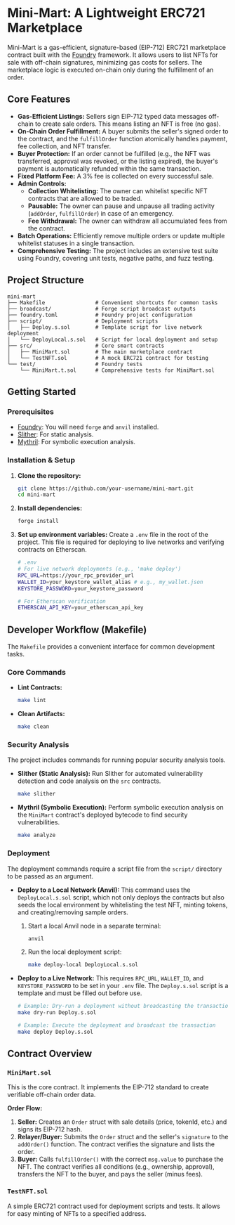 # Mini-Mart: A Lightweight ERC721 Marketplace

Mini-Mart is a gas-efficient, signature-based (EIP-712) ERC721 marketplace contract built with the [Foundry](https://github.com/foundry-rs/foundry) framework. It allows users to list NFTs for sale with off-chain signatures, minimizing gas costs for sellers. The marketplace logic is executed on-chain only during the fulfillment of an order.

## Core Features

*   **Gas-Efficient Listings:** Sellers sign EIP-712 typed data messages off-chain to create sale orders. This means listing an NFT is free (no gas).
*   **On-Chain Order Fulfillment:** A buyer submits the seller's signed order to the contract, and the `fulfillOrder` function atomically handles payment, fee collection, and NFT transfer.
*   **Buyer Protection:** If an order cannot be fulfilled (e.g., the NFT was transferred, approval was revoked, or the listing expired), the buyer's payment is automatically refunded within the same transaction.
*   **Fixed Platform Fee:** A 3% fee is collected on every successful sale.
*   **Admin Controls:**
    *   **Collection Whitelisting:** The owner can whitelist specific NFT contracts that are allowed to be traded.
    *   **Pausable:** The owner can pause and unpause all trading activity (`addOrder`, `fulfillOrder`) in case of an emergency.
    *   **Fee Withdrawal:** The owner can withdraw all accumulated fees from the contract.
*   **Batch Operations:** Efficiently remove multiple orders or update multiple whitelist statuses in a single transaction.
*   **Comprehensive Testing:** The project includes an extensive test suite using Foundry, covering unit tests, negative paths, and fuzz testing.

## Project Structure

```
mini-mart
├── Makefile                # Convenient shortcuts for common tasks
├── broadcast/              # Forge script broadcast outputs
├── foundry.toml            # Foundry project configuration
├── script/                 # Deployment scripts
│   ├── Deploy.s.sol        # Template script for live network deployment
│   └── DeployLocal.s.sol   # Script for local deployment and setup
├── src/                    # Core smart contracts
│   ├── MiniMart.sol        # The main marketplace contract
│   └── TestNFT.sol         # A mock ERC721 contract for testing
└── test/                   # Foundry tests
    └── MiniMart.t.sol      # Comprehensive tests for MiniMart.sol
```

## Getting Started

### Prerequisites

*   [Foundry](https://book.getfoundry.sh/getting-started/installation): You will need `forge` and `anvil` installed.
*   [Slither](https://github.com/crytic/slither): For static analysis.
*   [Mythril](https://github.com/Consensys/mythril): For symbolic execution analysis.

### Installation & Setup

1.  **Clone the repository:**
    ```bash
    git clone https://github.com/your-username/mini-mart.git
    cd mini-mart
    ```

2.  **Install dependencies:**
    ```bash
    forge install
    ```

3.  **Set up environment variables:**
    Create a `.env` file in the root of the project. This file is required for deploying to live networks and verifying contracts on Etherscan.

    ```sh
    # .env
    # For live network deployments (e.g., 'make deploy')
    RPC_URL=https://your_rpc_provider_url
    WALLET_ID=your_keystore_wallet_alias # e.g., my_wallet.json
    KEYSTORE_PASSWORD=your_keystore_password

    # For Etherscan verification
    ETHERSCAN_API_KEY=your_etherscan_api_key
    ```

## Developer Workflow (Makefile)

The `Makefile` provides a convenient interface for common development tasks.

### Core Commands

*   **Lint Contracts:**
    ```bash
    make lint
    ```

*   **Clean Artifacts:**
    ```bash
    make clean
    ```

### Security Analysis

The project includes commands for running popular security analysis tools.

*   **Slither (Static Analysis):**
    Run Slither for automated vulnerability detection and code analysis on the `src` contracts.
    ```bash
    make slither
    ```

*   **Mythril (Symbolic Execution):**
    Perform symbolic execution analysis on the `MiniMart` contract's deployed bytecode to find security vulnerabilities.
    ```bash
    make analyze
    ```

### Deployment

The deployment commands require a script file from the `script/` directory to be passed as an argument.

*   **Deploy to a Local Network (Anvil):**
    This command uses the `DeployLocal.s.sol` script, which not only deploys the contracts but also seeds the local environment by whitelisting the test NFT, minting tokens, and creating/removing sample orders.

    1.  Start a local Anvil node in a separate terminal:
        ```bash
        anvil
        ```
    2.  Run the local deployment script:
        ```bash
        make deploy-local DeployLocal.s.sol
        ```

*   **Deploy to a Live Network:**
    This requires `RPC_URL`, `WALLET_ID`, and `KEYSTORE_PASSWORD` to be set in your `.env` file. The `Deploy.s.sol` script is a template and must be filled out before use.

    ```bash
    # Example: Dry-run a deployment without broadcasting the transaction
    make dry-run Deploy.s.sol

    # Example: Execute the deployment and broadcast the transaction
    make deploy Deploy.s.sol
    ```


## Contract Overview

### `MiniMart.sol`

This is the core contract. It implements the EIP-712 standard to create verifiable off-chain order data.

**Order Flow:**
1.  **Seller:** Creates an `Order` struct with sale details (price, tokenId, etc.) and signs its EIP-712 hash.
2.  **Relayer/Buyer:** Submits the `Order` struct and the seller's `signature` to the `addOrder()` function. The contract verifies the signature and lists the order.
3.  **Buyer:** Calls `fulfillOrder()` with the correct `msg.value` to purchase the NFT. The contract verifies all conditions (e.g., ownership, approval), transfers the NFT to the buyer, and pays the seller (minus fees).

### `TestNFT.sol`

A simple ERC721 contract used for deployment scripts and tests. It allows for easy minting of NFTs to a specified address.
